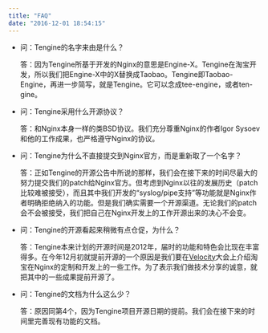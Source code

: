 ```yaml
---
title: "FAQ"
date: "2016-12-01 18:54:15"
---
```



*   问：Tengine的名字来由是什么？

    答：因为Tengine所基于开发的Nginx的意思是Engine-X。Tengine在淘宝开发，所以我们把Engine-X中的X替换成Taobao。Tengine即Taobao-Engine，再进一步简写，就是Tengine。它可以念成tee-engine，或者ten-gine。

*   问：Tengine采用什么开源协议？

    答：和Nginx本身一样的类BSD协议。我们充分尊重Nginx的作者Igor Sysoev和他的工作成果，也严格遵守Nginx的协议。

*   问：Tengine为什么不直接提交到Nginx官方，而是重新取了一个名字？

    答：正如Tengine的开源公告中所说的那样，我们会在接下来的时间尽最大的努力提交我们的patch给Nginx官方。但考虑到Nginx以往的发展历史（patch比较难被接受），而且其中我们开发的“syslog/pipe支持”等功能就是Nginx作者明确拒绝纳入的功能。但是我们确实需要一个开源渠道。无论我们的patch会不会被接受，我们把自己在Nginx开发上的工作开源出来的决心不会变。

*   问：Tengine的开源看起来稍微有点仓促，为什么？

    答：Tengine本来计划的开源时间是2012年，届时的功能和特色会比现在丰富得多。在今年12月初就提前开源的一个原因是我们要在[Velocity](http://velocity.oreilly.com.cn/2011/index.php?func=autobio&name=%E6%9C%B1%E7%85%A7%E8%BF%9C)大会上介绍淘宝在Nginx的定制和开发上的一些工作。为了表示我们做技术分享的诚意，就把其中的一些成果提前开源了。

*   问：Tengine的文档为什么这么少？

    答：原因同第4个，因为Tengine项目开源日期的提前。我们会在接下来的时间里完善现有功能的文档。
